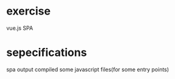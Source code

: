 # exercise
vue.js SPA

# sepecifications
spa
output compiled some javascript files(for some entry points)

